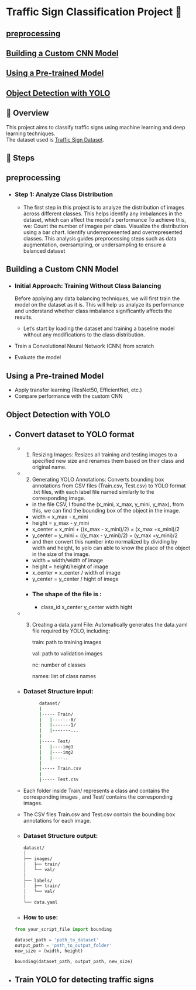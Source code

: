 # Traffic Sign Classification Project 🚦
## [preprocessing](#preprocessing)
## [Building a Custom CNN Model](#building-a-custom-cnn-model)
## [Using a Pre-trained Model](#using-a-pre-trained-model)
## [Object Detection with YOLO](#object-detection-with-yolo)


## 📌 Overview
This project aims to classify traffic signs using machine learning and deep learning techniques.  
The dataset used is [Traffic Sign Dataset](https://www.kaggle.com/datasets/ahemateja19bec1025/traffic-sign-dataset-classification/data).  



## 🚀 Steps
## preprocessing

  - ### Step 1: Analyze Class Distribution
      - The first step in this project is to analyze the distribution of images across different classes. This helps identify any imbalances in the dataset, which can affect the model's performance
      To achieve this, we:
        Count the number of images per class.
        Visualize the distribution using a bar chart.
        Identify underrepresented and overrepresented classes.
        This analysis guides preprocessing steps such as data augmentation, oversampling, or undersampling to ensure a balanced dataset

## Building a Custom CNN Model
- ### Initial Approach: Training Without Class Balancing

    Before applying any data balancing techniques, we will first train the model on the dataset as it is. This will help us analyze its performance and understand whether class imbalance significantly affects the results.

    - Let’s start by loading the dataset and training a baseline model without any modifications to the class distribution.
 
- Train a Convolutional Neural Network (CNN) from scratch  
- Evaluate the model  

## Using a Pre-trained Model
- Apply transfer learning (ResNet50, EfficientNet, etc.)  
- Compare performance with the custom CNN  

## Object Detection with YOLO
- ##  Convert dataset to YOLO format  
  - 1. Resizing Images:
Resizes all training and testing images to a specified new size and renames them based on their class and original name.
  - 2. Generating YOLO Annotations:
Converts bounding box annotations from CSV files (Train.csv, Test.csv) to YOLO format .txt files, with each label file named similarly to the corresponding image.


      - in the file CSV, I found the (x_mini, x_max, y_mini, y_max), from this, we can find the bounding box of the object in the image.
      - width = x_max - x_mini
      - height = y_max - y_mini
      - x_center = x_mini + ((x_max - x_mini)/2) = (x_max +x_mini)/2
      - y_center = y_mini + ((y_max - y_mini)/2) = (y_max +y_mini)/2
      - and then convert this number into normalized by dividing by width and height, to yolo can able to know the place of the object in the size of the image.
      - width = width/width of image
      - height = height/height of image
      - x_center = x_center / width of image
      - y_center = y_center / hight of imege
      - ### The shape of the file is :
        - class_id x_center y_center width hight 

  - 3. Creating a data.yaml File:
Automatically generates the data.yaml file required by YOLO, including:

        train: path to training images

        val: path to validation images

        nc: number of classes

        names: list of class names

  - ### Dataset Structure input:

      ```Bash
            dataset/
            |
            |----- Train/
            |   |-------0/
            |   |-------1/
            |   |-------...
            |
            |----- Test/
            |   |----img1
            |   |----img2
            |   |----..
            |
            |----- Train.csv
            |
            |----- Test.csv
      ```
  - Each folder inside Train/ represents a class and contains the corresponding images , and Test/ contains the corresponding images.
  - The CSV files Train.csv and Test.csv contain the bounding box annotations for each image.
  - ### Dataset Structure output:
    ``` bash
    dataset/
    │
    ├── images/
    │   ├── train/
    │   └── val/
    │
    ├── labels/
    │   ├── train/
    │   └── val/
    │
    └── data.yaml
    ```
  - ### How to use:
  ``` python 
  from your_script_file import bounding

  dataset_path = 'path_to_dataset'
  output_path = 'path_to_output_folder'
  new_size = (width, height)

  bounding(dataset_path, output_path, new_size) 
  ```

- ## Train YOLO for detecting traffic signs  
